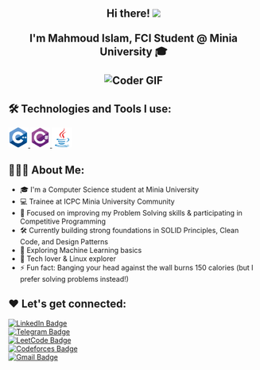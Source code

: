 
<h2 align="center">
 <abc>
  <br>Hi there! <img src="https://user-images.githubusercontent.com/42378118/110234147-e3259600-7f4e-11eb-95be-0c4047144dea.gif" width="30"><br>
  <br> I'm Mahmoud Islam, FCI Student @ Minia University 🎓<br>
  <br>
    <img src="https://media.giphy.com/media/SWoSkN6DxTszqIKEqv/giphy.gif" alt="Coder GIF" width="500">
 </abc>
</h2> 

<h2 align="left">🛠️ Technologies and Tools I use:</h2>
<p align="left">
    <a href="https://isocpp.org/" target="_blank"> <img src="https://raw.githubusercontent.com/devicons/devicon/master/icons/cplusplus/cplusplus-original.svg" alt="C++" width="40" height="40"/> </a>
    <a href="https://learn.microsoft.com/en-us/dotnet/csharp/" target="_blank"> <img src="https://raw.githubusercontent.com/devicons/devicon/master/icons/csharp/csharp-original.svg" alt="C#" width="40" height="40"/> </a>
    <a href="https://www.java.com" target="_blank"> <img src="https://raw.githubusercontent.com/devicons/devicon/master/icons/java/java-original.svg" alt="Java" width="40" height="40"/> </a>
    
</p>

<h2 align="left">👨🏻‍💻 About Me:</h2>

- 🎓 I'm a Computer Science student at Minia University  
- 💻 Trainee at ICPC Minia University Community  
- 🎯 Focused on improving my Problem Solving skills & participating in Competitive Programming  
- 🛠️ Currently building strong foundations in SOLID Principles, Clean Code, and Design Patterns  
- 🤖 Exploring Machine Learning basics  
- 🐧 Tech lover & Linux explorer  
- ⚡ Fun fact: Banging your head against the wall burns 150 calories (but I prefer solving problems instead!)  

<h2 align="left">❤️ Let's get connected:</h2>

[![LinkedIn Badge](https://img.shields.io/badge/-MahmoudIslam-blue?style=flat-square&logo=Linkedin&logoColor=white&link=https://www.linkedin.com/in/mahmoud-islam-543534353)](https://www.linkedin.com/in/mahmoud-islam-543534353)  
[![Telegram Badge](https://img.shields.io/badge/-@i7hoOoDa-2CA5E0?style=flat-square&logo=telegram&logoColor=white&link=https://t.me/i7hoOoDa)](https://t.me/i7hoOoDa)  
[![LeetCode Badge](https://img.shields.io/badge/-LeetCode-FFA116?style=flat-square&logo=leetcode&logoColor=black&link=https://leetcode.com/u/mahmoud-islamcs/)](https://leetcode.com/u/mahmoud-islamcs/)  
[![Codeforces Badge](https://img.shields.io/badge/-Codeforces-1F8ACB?style=flat-square&logo=codeforces&logoColor=white&link=https://codeforces.com/profile/7O0ODA)](https://codeforces.com/profile/7O0ODA)  
[![Gmail Badge](https://img.shields.io/badge/-Gmail-D14836?style=flat-square&logo=gmail&logoColor=white&link=mailto:mahmoudislam.1.cs@gmail.com)](mailto:mahmoudislam.1.cs@gmail.com)  
